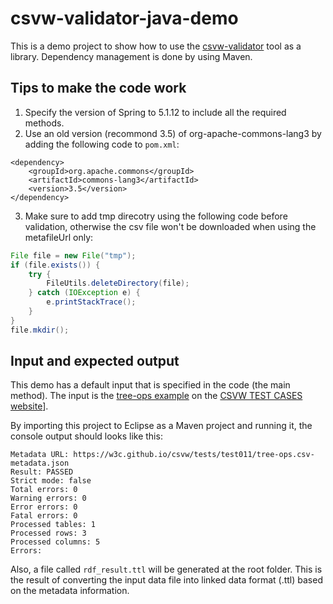 # csvw-validator-java-demo
This is a demo project to show how to use the [csvw-validator](https://github.com/malyvoj3/csvw-validator) tool as a library. Dependency management is done by using Maven.

## Tips to make the code work
1. Specify the version of Spring to 5.1.12 to include all the required methods.
2. Use an old version (recommond 3.5) of org-apache-commons-lang3 by adding the following code to `pom.xml`:
```
<dependency>
	<groupId>org.apache.commons</groupId>
	<artifactId>commons-lang3</artifactId>
	<version>3.5</version>
</dependency>
```
3. Make sure to add tmp direcotry using the following code before validation, otherwise the csv file won't be downloaded when using the metafileUrl only:
```java
File file = new File("tmp");
if (file.exists()) {
	try {
		FileUtils.deleteDirectory(file);
	} catch (IOException e) {
		e.printStackTrace();
	}
}
file.mkdir();
```

## Input and expected output
This demo has a default input that is specified in the code (the main method). The input is the [tree-ops example](https://w3c.github.io/csvw/tests/test011/tree-ops.csv-metadata.json) on the [CSVW TEST CASES website](https://w3c.github.io/csvw/tests/)]. 

By importing this project to Eclipse as a Maven project and running it, the console output should looks like this:

```console
Metadata URL: https://w3c.github.io/csvw/tests/test011/tree-ops.csv-metadata.json
Result: PASSED
Strict mode: false
Total errors: 0
Warning errors: 0
Error errors: 0
Fatal errors: 0
Processed tables: 1
Processed rows: 3
Processed columns: 5
Errors:
```

Also, a file called `rdf_result.ttl` will be generated at the root folder. This is the result of converting the input data file into linked data format (.ttl) based on the metadata information.
